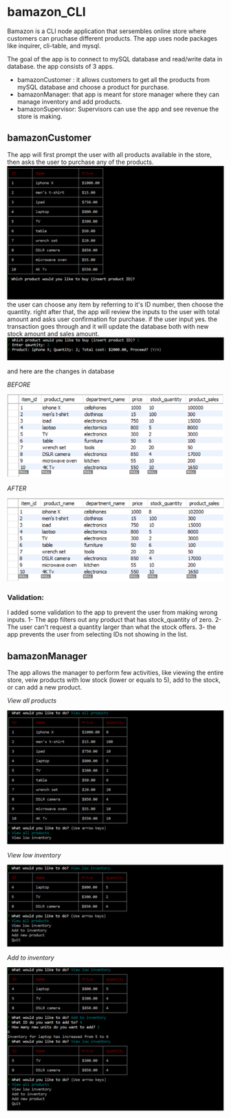 # bamazon_CLI

Bamazon is a CLI node application that sersembles online store where customers can pruchase different products.
The app uses node packages like inquirer, cli-table, and mysql.

The goal of the app is to connect to mySQL database and read/write data in database.
the app consists of 3 apps.
- bamazonCustomer : it allows customers to get all the products from mySQL database and choose a product for purchase.
- bamazonManager: that app is meant for store manager where they can manage inventory and add products.
- bamazonSupervisor: Supervisors can use the app and see revenue the store is making.

## bamazonCustomer

The app will first prompt the user with all products available in the store, then asks the user to purchase any of the products.
![](images/customer1.png)
the user can choose any item by referring to it's ID number, then choose the quantity.
right after that, the app will review the inputs to the user with total amount and asks user confirmation for purchase. if the user input yes. the transaction goes through and it will update the database both with new stock amount and sales amount.
![](images/customer2.PNG)

and here are the changes in database

*BEFORE*

![](images/customer3.PNG)

*AFTER*

![](images/customer4.png)

### Validation:

I added some validation to the app to prevent the user from making wrong inputs.
1- The app filters out any product that has stock_quantity of zero.
2- The user can't request a quantity larger than what the stock offers.
3- the app prevents the user from selecting IDs not showing in the list.

## bamazonManager

The app allows the manager to perform few activities, like viewing the entire store, veiw products with low stock (lower or equals to 5), add to the stock, or can add a new product.

*View all products*

![](images/manager1.png)

*View low inventory*

![](images/manager2.png)

*Add to inventory*

![](images/manager3.png)

